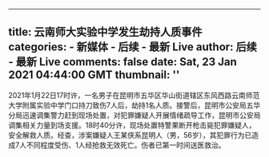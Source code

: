 
---
title: 云南师大实验中学发生劫持人质事件
categories: 
    - 新媒体
    - 后续 - 最新 Live
author: 后续 - 最新 Live
comments: false
date: Sat, 23 Jan 2021 04:44:00 GMT
thumbnail: ''
---

<div>   
2021年1月22日17时许，一名男子在昆明市五华区华山街道辖区东风西路云南师范大学附属实验中学门口持刀致伤7人后，劫持1名人质。接警后，昆明市公安局五华分局迅速调集警力赶到现场处置，对犯罪嫌疑人开展情绪疏导工作，昆明市公安局调集相关力量到场支援。18时40分许，现场处置特警果断开枪击毙犯罪嫌疑人，安全解救人质。经查，涉案嫌疑人王某侠系昆明人（男，56岁），其犯罪行为已造成7人不同程度受伤、1人经抢救无效死亡。伤者已第一时间送医救治。  
</div>
            